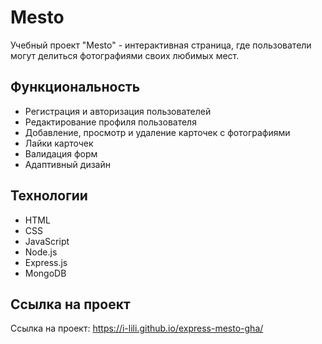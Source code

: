# Mesto

Учебный проект "Mesto" - интерактивная страница, где пользователи могут делиться фотографиями своих любимых мест.

## Функциональность

- Регистрация и авторизация пользователей
- Редактирование профиля пользователя
- Добавление, просмотр и удаление карточек с фотографиями
- Лайки карточек
- Валидация форм
- Адаптивный дизайн

## Технологии

- HTML
- CSS
- JavaScript
- Node.js
- Express.js
- MongoDB

## Ссылка на проект

Ссылка на проект: https://i-lili.github.io/express-mesto-gha/
